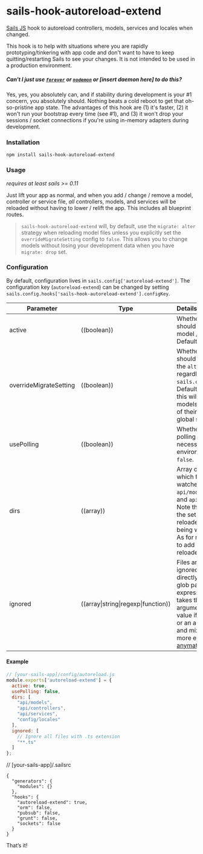 # sails-hook-autoreload-extend

[Sails JS](http://sailsjs.org) hook to autoreload controllers, models, services and locales when changed.

This hook is to help with situations where you are rapidly prototyping/tinkering with app code and don't want to have to keep quitting/restarting Sails to see your changes.  It is not intended to be used in a production environment.

##### _Can't I just use [`forever`](https://github.com/foreverjs/forever) or [`nodemon`](https://github.com/remy/nodemon) or [insert daemon here] to do this_?

Yes, yes, you absolutely can, and if stability during development is your #1 concern, you absolutely should.  Nothing beats a cold reboot to get that oh-so-pristine app state.  The advantages of this hook are (1) it's faster, (2) it won't run your bootstrap every time (see #1), and (3) it won't drop your sessions / socket connections if you're using in-memory adapters during development.

### Installation

`npm install sails-hook-autoreload-extend`

### Usage
*requires at least sails >= 0.11*

Just lift your app as normal, and when you add / change / remove a model, controller or service file, *all* controllers, models, and services will be reloaded without having to lower / relift the app. This includes all blueprint routes.

> `sails-hook-autoreload-extend` will, by default, use the `migrate: alter` strategy when reloading model files unless you explicitly set the `overrideMigrateSetting` config to `false`.  This allows you to change models without losing your development data when you have `migrate: drop` set.

### Configuration

By default, configuration lives in `sails.config['autoreload-extend']`.  The configuration key (`autoreload-extend`) can be changed by setting `sails.config.hooks['sails-hook-autoreload-extend'].configKey`.

Parameter      | Type                | Details
-------------- | ------------------- |:---------------------------------
active        | ((boolean)) | Whether or not the hook should watch for controller / model / service changes.  Defaults to `true`.
overrideMigrateSetting | ((boolean)) | Whether or not the hook should reload the app using the `alter` migrate setting, regardless of what is set in `sails.config.models.migrate`.  Defaults to `true`.  Note that this will have no effect on models with `migrate` settings of their own that override the global setting.
usePolling    | ((boolean)) | Whether or not to use the polling feature. Slower but necessary for certain environments. Defaults to `false`.
dirs          | ((array)) | Array of strings indicating which folders should be watched.  Defaults to the `api/models`, `api/controllers`, and `api/services` folders. Note that this won't change the set of files being reloaded, but the set of files being watched for changes. As for now, it's not possible to add new directories to be reloaded.
ignored       | ((array\|string\|regexp\|function)) |  Files and/or directories to be ignored. Pass a string to be directly matched, string with glob patterns, regular expression test, function that takes the testString as an argument and returns a truthy value if it should be matched, or an array of any number and mix of these types. For more examples look up [anymatch docs](https://github.com/es128/anymatch).

#### Example

```javascript
// [your-sails-app]/config/autoreload.js
module.exports['autoreload-extend'] = {
  active: true,
  usePolling: false,
  dirs: [
    "api/models",
    "api/controllers",
    "api/services",
    "config/locales"
  ],
  ignored: [
    // Ignore all files with .ts extension
    "**.ts"
  ]
};

```

// [your-sails-app]/.sailsrc
```
{
  "generators": {
    "modules": {}
  },
  "hooks": {
    "autoreload-extend": true,
    "orm": false,
    "pubsub": false,
    "grunt": false,
    "sockets": false
  }
}

```


That&rsquo;s it!
